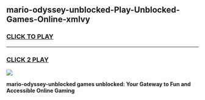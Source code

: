 
## mario-odyssey-unblocked-Play-Unblocked-Games-Online-xmlvy
<h3>
<a href="https://premium76.site?title=mario-odyssey-unblocked&ref=25A">CLICK TO PLAY</a></h3>
<hr>

<h3>
<a href="https://premium76.site?title=mario-odyssey-unblocked&ref=25A">CLICK 2 PLAY</a>
  
</h3>

<a href="https://premium76.site?title=mario-odyssey-unblocked&ref=25A"><img src="https://clearcache.store/games.png"></a>


**mario-odyssey-unblocked games unblocked: Your Gateway to Fun and Accessible Online Gaming**
